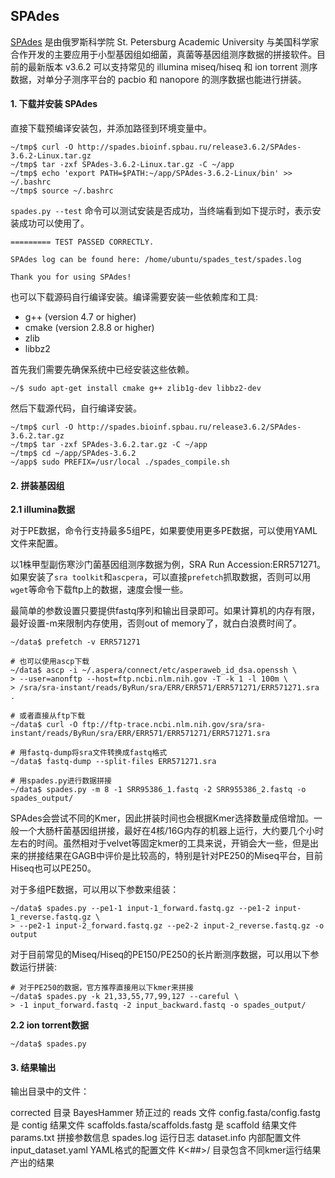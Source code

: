 ## SPAdes

[SPAdes][] 是由俄罗斯科学院 St. Petersburg Academic University 与美国科学家合作开发的主要应用于小型基因组如细菌，真菌等基因组测序数据的拼接软件。目前的最新版本 v3.6.2 可以支持常见的 illumina miseq/hiseq 和 ion torrent 测序数据，对单分子测序平台的 pacbio 和 nanopore 的测序数据也能进行拼装。

#### 1. 下载并安装 SPAdes

直接下载预编译安装包，并添加路径到环境变量中。

```
~/tmp$ curl -O http://spades.bioinf.spbau.ru/release3.6.2/SPAdes-3.6.2-Linux.tar.gz
~/tmp$ tar -zxf SPAdes-3.6.2-Linux.tar.gz -C ~/app
~/tmp$ echo 'export PATH=$PATH:~/app/SPAdes-3.6.2-Linux/bin' >> ~/.bashrc
~/tmp$ source ~/.bashrc
```

`spades.py --test` 命令可以测试安装是否成功，当终端看到如下提示时，表示安装成功可以使用了。

```
========= TEST PASSED CORRECTLY.

SPAdes log can be found here: /home/ubuntu/spades_test/spades.log

Thank you for using SPAdes!
```

也可以下载源码自行编译安装。编译需要安装一些依赖库和工具:

* g++ (version 4.7 or higher)
* cmake (version 2.8.8 or higher)
* zlib
* libbz2

首先我们需要先确保系统中已经安装这些依赖。

```
~/$ sudo apt-get install cmake g++ zlib1g-dev libbz2-dev
```

然后下载源代码，自行编译安装。

```
~/tmp$ curl -O http://spades.bioinf.spbau.ru/release3.6.2/SPAdes-3.6.2.tar.gz
~/tmp$ tar -zxf SPAdes-3.6.2.tar.gz -C ~/app
~/tmp$ cd ~/app/SPAdes-3.6.2
~/app$ sudo PREFIX=/usr/local ./spades_compile.sh
```

#### 2. 拼装基因组

**2.1 illumina数据**

对于PE数据，命令行支持最多5组PE，如果要使用更多PE数据，可以使用YAML文件来配置。

以1株甲型副伤寒沙门菌基因组测序数据为例，SRA Run Accession:ERR571271。如果安装了`sra toolkit`和`ascpera`，可以直接`prefetch`抓取数据，否则可以用`wget`等命令下载ftp上的数据，速度会慢一些。

最简单的参数设置只要提供fastq序列和输出目录即可。如果计算机的内存有限，最好设置-m来限制内存使用，否则out of memory了，就白白浪费时间了。

```
~/data$ prefetch -v ERR571271

# 也可以使用ascp下载
~/data$ ascp -i ~/.aspera/connect/etc/asperaweb_id_dsa.openssh \
> --user=anonftp --host=ftp.ncbi.nlm.nih.gov -T -k 1 -l 100m \
> /sra/sra-instant/reads/ByRun/sra/ERR/ERR571/ERR571271/ERR571271.sra .

# 或者直接从ftp下载
~/data$ curl -O ftp://ftp-trace.ncbi.nlm.nih.gov/sra/sra-instant/reads/ByRun/sra/ERR/ERR571/ERR571271/ERR571271.sra

# 用fastq-dump将sra文件转换成fastq格式
~/data$ fastq-dump --split-files ERR571271.sra

# 用spades.py进行数据拼接
~/data$ spades.py -m 8 -1 SRR95386_1.fastq -2 SRR955386_2.fastq -o spades_output/
```

SPAdes会尝试不同的Kmer，因此拼装时间也会根据Kmer选择数量成倍增加。一般一个大肠杆菌基因组拼接，最好在4核/16G内存的机器上运行，大约要几个小时左右的时间。虽然相对于velvet等固定kmer的工具来说，开销会大一些，但是出来的拼接结果在GAGB中评价是比较高的，特别是针对PE250的Miseq平台，目前Hiseq也可以PE250。

对于多组PE数据，可以用以下参数来组装：

```
~/data$ spades.py --pe1-1 input-1_forward.fastq.gz --pe1-2 input-1_reverse.fastq.gz \
> --pe2-1 input-2_forward.fastq.gz --pe2-2 input-2_reverse.fastq.gz -o output
```

对于目前常见的Miseq/Hiseq的PE150/PE250的长片断测序数据，可以用以下参数运行拼装:

```
# 对于PE250的数据，官方推荐直接用以下kmer来拼接
~/data$ spades.py -k 21,33,55,77,99,127 --careful \
> -1 input_forward.fastq -2 input_backward.fastq -o spades_output/
```

**2.2 ion torrent数据**

```
~/data$ spades.py
```

#### 3. 结果输出

输出目录中的文件：

corrected 目录 BayesHammer 矫正过的 reads 文件
config.fasta/config.fastg 是 contig 结果文件
scaffolds.fasta/scaffolds.fastg 是 scaffold 结果文件
params.txt 拼接参数信息
spades.log 运行日志
dataset.info 内部配置文件
input_dataset.yaml YAML格式的配置文件
K<##>/ 目录包含不同kmer运行结果产出的结果

[SPAdes]: http://spades.bioinf.spbau.ru/ "SPAdes"
